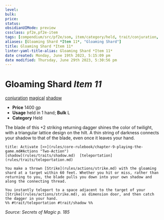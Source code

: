 ```yaml
---
level:
bulk:
price:
status:
obsidianUIMode: preview
cssclass: pf2e,pf2e-item
tags: [compendium/src/pf2e/som, item/category/held, trait/conjuration, trait/magical, trait/shadow]
aliases: [Gloaming Shard *Item 11*, "Gloaming Shard"]
title: Gloaming Shard *Item 11*
linter-yaml-title-alias: Gloaming Shard *Item 11*
date created: Monday, June 19th 2023, 5:15:09 pm
date modified: Thursday, June 29th 2023, 5:30:56 pm
---
```


# Gloaming Shard *Item 11*

[conjuration](rules/traits/conjuration.md) [magical](rules/traits/magical.md) [shadow](rules/traits/shadow.md)  

- **Price** 1400 gp
- **Usage** held in 1 hand; **Bulk** L
- **Category** Held

The blade of this +2 striking returning dagger shines the color of twilight, with a triangular lattice design on the hilt. A thin string of darkness connects your shadow to that of the blade, even once it leaves your hand.

```ad-embed-ability
title: Activate [>>](rules/core-rulebook/chapter-9-playing-the-game.md#Actions "Two-Action")
[shadow](rules/traits/shadow.md)  [teleportation](rules/traits/teleportation.md)  

You make a thrown [Strike](rules/actions/strike.md) with the gloaming shard at a target within 60 feet. Whether you hit or miss, rather than returning to you, the blade pulls you down into your own shadow and along the connecting thread.

You instantly teleport to a space adjacent to the target of your [Strike](rules/actions/strike.md), as dimension door, and then catch the dagger in your hand.  
%% #trait/teleportation #trait/shadow %%
```

*Source: Secrets of Magic p. 185*
